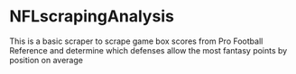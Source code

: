 # NFLscrapingAnalysis

This is a basic scraper to scrape game box scores from Pro Football Reference and determine which defenses allow the most fantasy points by position on average
